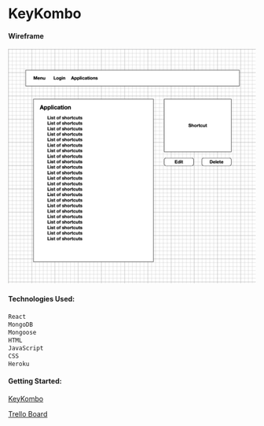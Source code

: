 <h1>KeyKombo</h1>

<h4>Wireframe</h4>

![Wireframe](public/doc_images/wireframe1.png)


<h4>Technologies Used:</h4>

  	React
    MongoDB
    Mongoose
    HTML
  	JavaScript
    CSS
    Heroku

<h4>Getting Started:</h4>

[KeyKombo](https://keykombo.herokuapp.com)
	
[Trello Board](https://trello.com/b/X3A42o3a/keykombo)


